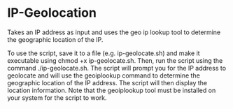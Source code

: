 # IP-Geolocation
Takes an IP address as input and uses the geo ip lookup tool to determine the geographic location of the IP.

To use the script, save it to a file (e.g. ip-geolocate.sh) and make it executable using chmod +x ip-geolocate.sh. Then, run the script using the command ./ip-geolocate.sh. The script will prompt you for the IP address to geolocate and will use the geoiplookup command to determine the geographic location of the IP address. The script will then display the location information. Note that the geoiplookup tool must be installed on your system for the script to work.
